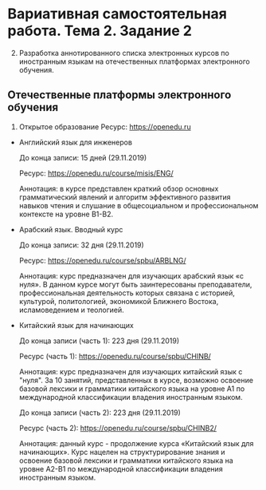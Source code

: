 # Вариативная самостоятельная работа. Тема 2. Задание 2

2. Разработка аннотированного списка электронных курсов по иностранным языкам на отечественных платформах электронного обучения.


## Отечественные платформы электронного обучения
1. Открытое образование
   Ресурс: https://openedu.ru
   
  * Английский язык для инженеров
  
    До конца записи: 15 дней (29.11.2019)
    
    Ресурс: https://openedu.ru/course/misis/ENG/
    
    Аннотация: в курсе представлен краткий обзор основных грамматический явлений и алгоритм эффективного развития навыков чтения и слушание в общесоциальном и профессиональном контексте на уровне В1-В2.
    
    
   * Арабский язык. Вводный курс
   
     До конца записи: 32 дня (29.11.2019)
   
     Ресурс: https://openedu.ru/course/spbu/ARBLNG/
     
     Аннотация: курс предназначен для изучающих арабский язык «с нуля». В данном курсе могут быть заинтересованы преподаватели, профессиональная деятельность которых связана с историей, культурой, политологией, экономикой Ближнего Востока, исламоведением и теологией.
     
   * Китайский язык для начинающих 
     
     До конца записи (часть 1): 223 дня (29.11.2019)
     
     Ресурс (часть 1): https://openedu.ru/course/spbu/CHINB/
     
     Аннотация: курс предназначен для изучающих китайский язык с "нуля". За 10 занятий, представленных в курсе, возможно освоение базовой лексики и грамматики китайского языка на уровне А1 по международной классификации владения иностранным языком.
     
     До конца записи (часть 2): 223 дня (29.11.2019)
     
     Ресурс (часть 2): https://openedu.ru/course/spbu/CHINB2/
     
     Аннотация: данный курс - продолжение курса «Китайский язык для начинающих». Курс нацелен на структурирование знания и освоение базовой лексики и грамматики китайского языка на уровне А2-В1 по международной классификации владения иностранным языком.
